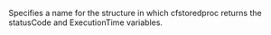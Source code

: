 Specifies a name for the structure in which cfstoredproc returns the statusCode and ExecutionTime variables.